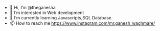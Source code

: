 - 👋 Hi, I’m @theganesha
- 👀 I’m interested in Web development
- 🌱 I’m currently learning Javascripts,SQL Database.
- 📫 How to reach me https://www.instagram.com/mr.ganesh_waghmare/

<!---
theganesha/theganesha is a ✨ special ✨ repository because its `README.md` (this file) appears on your GitHub profile.
You can click the Preview link to take a look at your changes.
--->
